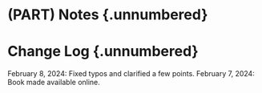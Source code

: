 # (PART) Notes {.unnumbered}

# Change Log {.unnumbered}

February 8, 2024: Fixed typos and clarified a few points. 
February 7, 2024: Book made available online.
